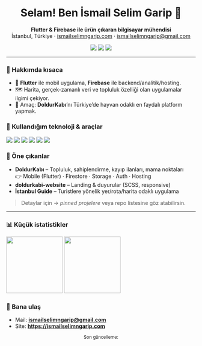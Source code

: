 <!-- Profil başlığı -->
<h1 align="center">Selam! Ben İsmail Selim Garip 👋</h1>
<p align="center">
  <b>Flutter & Firebase ile ürün çıkaran bilgisayar mühendisi</b><br/>
  İstanbul, Türkiye · <a href="https://ismailselimngarip.com" target="_blank">ismailselimngarip.com</a> · 
  <a href="mailto:ismailselimngarip@gmail.com">ismailselimngarip@gmail.com</a>
</p>

<p align="center">
  <a href="https://github.com/ismailselimm?tab=repositories"><img src="https://img.shields.io/badge/Code-Repo-9346A1?style=for-the-badge&logo=github&logoColor=white"/></a>
  <a href="https://www.linkedin.com/in/ismail-selim-garip/" target="_blank"><img src="https://img.shields.io/badge/LinkedIn-0A66C2?style=for-the-badge&logo=linkedin&logoColor=white"/></a>
  <a href="mailto:ismailselimngarip@gmail.com"><img src="https://img.shields.io/badge/Email-444?style=for-the-badge&logo=gmail&logoColor=white"/></a>
</p>

---

### 🚀 Hakkımda kısaca
- 🧪 **Flutter** ile mobil uygulama, **Firebase** ile backend/analitik/hosting.
- 🗺️ Harita, gerçek-zamanlı veri ve topluluk özelliği olan uygulamalar ilgimi çekiyor.
- 🎯 Amaç: **DoldurKabı**’nı Türkiye’de hayvan odaklı en faydalı platform yapmak.

### 🧰 Kullandığım teknoloji & araçlar
<p>
  <img src="https://img.shields.io/badge/Flutter-02569B?logo=flutter&logoColor=white&style=flat" />
  <img src="https://img.shields.io/badge/Dart-0175C2?logo=dart&logoColor=white&style=flat" />
  <img src="https://img.shields.io/badge/Firebase-FFCA28?logo=firebase&logoColor=black&style=flat" />
  <img src="https://img.shields.io/badge/Cloud%20Firestore-039BE5?logo=firebase&logoColor=white&style=flat" />
  <img src="https://img.shields.io/badge/Google%20Maps-4285F4?logo=googlemaps&logoColor=white&style=flat" />
  <img src="https://img.shields.io/badge/Git-EE513B?logo=git&logoColor=white&style=flat" />
</p>

### 🐾 Öne çıkanlar
- **DoldurKabı** – Topluluk, sahiplendirme, kayıp ilanları, mama noktaları  
  👉 Mobile (Flutter) · Firestore · Storage · Auth · Hosting
- **doldurkabi-website** – Landing & duyurular (SCSS, responsive)
- **İstanbul Guide** – Turistlere yönelik yer/rota/harita odaklı uygulama

> Detaylar için → *pinned projelere* veya repo listesine göz atabilirsin.

---

### 📊 Küçük istatistikler
<p>
  <img height="150" src="https://github-readme-stats.vercel.app/api?username=ismailselimm&show_icons=true&theme=react&hide_title=true&count_private=true" />
  <img height="150" src="https://github-readme-stats.vercel.app/api/top-langs/?username=ismailselimm&layout=compact&theme=react" />
</p>

### 🤝 Bana ulaş
- Mail: **ismailselimngarip@gmail.com**
- Site: **https://ismailselimngarip.com**

<!-- İnce ayar: profilin altına küçük bir not -->
<p align="center"><sub>Son güncelleme: <!-- otomatik güncelleme istersen GitHub Actions ile yazdırılabilir --></sub></p>
